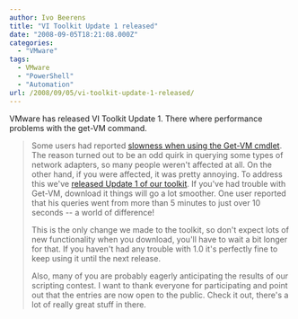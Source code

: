 ```yaml
---
author: Ivo Beerens
title: "VI Toolkit Update 1 released"
date: "2008-09-05T18:21:08.000Z"
categories: 
  - "VMware"
tags: 
  - VMware
  - "PowerShell"
  - "Automation"
url: /2008/09/05/vi-toolkit-update-1-released/
---
```


VMware has released VI Toolkit Update 1. There where performance problems with the get-VM command.

> Some users had reported [slowness when using the Get-VM cmdlet](http://communities.VMware.com/thread/158640?tstart=50). The reason turned out to be an odd quirk in querying some types of network adapters, so many people weren't affected at all. On the other hand, if you were affected, it was pretty annoying. To address this we've [released Update 1 of our toolkit](http://VMware.com/go/PowerShell). If you've had trouble with Get-VM, download it things will go a lot smoother. One user reported that his queries went from more than 5 minutes to just over 10 seconds -- a world of difference!
> 
> This is the only change we made to the toolkit, so don't expect lots of new functionality when you download, you'll have to wait a bit longer for that. If you haven't had any trouble with 1.0 it's perfectly fine to keep using it until the next release.
> 
> Also, many of you are probably eagerly anticipating the results of our scripting contest. I want to thank everyone for participating and point out that the entries are now open to the public. Check it out, there's a lot of really great stuff in there.



